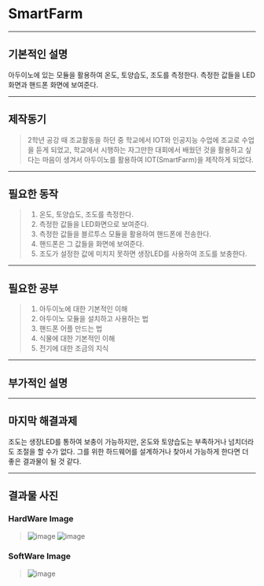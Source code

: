 # SmartFarm
***
## 기본적인 설명
아두이노에 있는 모듈을 활용하여 온도, 토양습도, 조도를 측정한다. 측정한 값들을 LED화면과 핸드폰 화면에 보여준다.
***
## 제작동기
> 2학년 공강 때 조교활동을 하던 중 학교에서 IOT와 인공지능 수업에 조교로 수업을 듣게 되었고, 학교에서 시행하는 자그만한 대회에서 배웠던 것을 활용하고 싶다는 마음이 생겨서 아두이노를 활용하여 IOT(SmartFarm)을 제작하게 되었다.
***
## 필요한 동작
> 1. 온도, 토양습도, 조도를 측정한다.
> 2. 측정한 값들을 LED화면으로 보여준다.
> 3. 측정한 값들을 블르투스 모듈을 활용하여 핸드폰에 전송한다.
> 4. 핸드폰은 그 값들을 화면에 보여준다.
> 5. 조도가 설정한 값에 미치지 못하면 생장LED를 사용하여 조도를 보충한다.
***
## 필요한 공부
> 1. 아두이노에 대한 기본적인 이해
> 2. 아두이노 모듈을 설치하고 사용하는 법
> 3. 핸드폰 어플 만드는 법
> 4. 식물에 대한 기본적인 이해
> 5. 전기에 대한 조금의 지식
***
## 부가적인 설명

***
## 마지막 해결과제
조도는 생장LED를 통하여 보충이 가능하지만, 온도와 토양습도는 부족하거나 넘치더라도 조절을 할 수가 없다. 그를 위한 하드웨어를 설계하거나 찾아서 가능하게 한다면 더 좋은 결과물이 될 것 같다.
***
## 결과물 사진
### HardWare Image
>![image](https://user-images.githubusercontent.com/87608623/233479883-6694502e-08d1-47aa-b881-604097b2bdfc.png)
>![image](https://user-images.githubusercontent.com/87608623/233480098-e522540f-6122-4fb8-b26d-ab6ea2b679e0.png)
### SoftWare Image
>![image](https://user-images.githubusercontent.com/87608623/233480035-ec48470a-b72d-41c3-ad76-ab6442781cb9.png)


